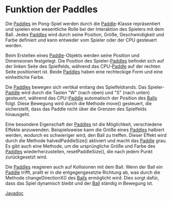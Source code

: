 # Funktion der Paddles

Die [Paddles](Paddle.md) im Pong-Spiel werden durch die [Paddle](Paddle.md)-Klasse repräsentiert und spielen eine wesentliche Rolle bei der Interaktion des Spielers mit dem Ball. Jedes [Paddles](Paddle.md) wird durch seine Position, Größe, Geschwindigkeit und Farbe definiert und kann entweder vom Spieler oder der CPU gesteuert werden.

Beim Erstellen eines [Paddle](Paddle.md)-Objekts werden seine Position und Dimensionen festgelegt. Die Position des Spieler-[Paddles](Paddle.md) befindet sich auf der linken Seite des Spielfelds, während das CPU-[Paddle](Paddle.md) auf der rechten Seite positioniert ist. Beide [Paddles](Paddle.md) haben eine rechteckige Form und eine einheitliche Farbe.

Die [Paddles](Paddle.md) bewegen sich vertikal entlang des Spielfeldrands. Das Spieler-[Paddle](Paddle.md) wird durch die Tasten "W" (nach oben) und "S" (nach unten) gesteuert, während das CPU-[Paddle](Paddle.md) automatisch der Position des [Balls](Ball.md) folgt. Diese Bewegung wird durch die Methode move() gesteuert, die sicherstellt, dass das Paddle nicht über die Grenzen des Spielfelds hinausgeht.

Eine besondere Eigenschaft der [Paddles](Paddle.md) ist die Möglichkeit, verschiedene Effekte anzuwenden. Beispielsweise kann die Größe eines [Paddles](Paddle.md) halbiert werden, wodurch es schwieriger wird, den Ball zu treffen. Dieser Effekt wird durch die Methode halvedPaddleSize() aktiviert und macht das [Paddle](Paddle.md) grau. Es gibt auch eine Methode, um die ursprüngliche Größe und Farbe des [Paddles](Paddle.md) wiederherzustellen, resetPaddleSize(), die nach jedem Punkt zurückgesetzt wird.

Die [Paddles](Paddle.md) reagieren auch auf Kollisionen mit dem Ball. Wenn der Ball ein [Paddle](Paddle.md) trifft, prallt er in die entgegengesetzte Richtung ab, was durch die Methode changeDirectionX() des [Balls](Ball.md) ermöglicht wird. Dies sorgt dafür, dass das Spiel dynamisch bleibt und der [Ball](Ball.md) ständig in Bewegung ist.

[Javadoc](Pong/src/ch/teko/loefflee/PaddleDoc.java)
